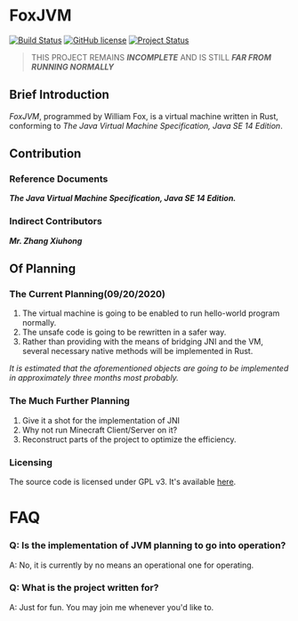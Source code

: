 # FoxJVM
[![Build Status](https://img.shields.io/badge/Building-Error-red.svg?style=flat-square)](https://github.com/1751634419/FoxJVM) 
[![GitHub license](https://img.shields.io/badge/License-GPL-blue.svg?style=flat-square)](https://github.com/1751634419/FoxJVM) 
[![Project Status](https://img.shields.io/badge/Status-Stopped-yellow.svg?style=flat-square)](https://github.com/1751634419/FoxJVM) 
> THIS PROJECT REMAINS ***INCOMPLETE*** AND IS STILL ***FAR FROM RUNNING NORMALLY***


## Brief Introduction
*FoxJVM*, programmed by William Fox, is a virtual machine written in Rust, conforming to *The Java Virtual Machine Specification, Java SE 14 Edition*.


## Contribution


### Reference Documents
***The Java Virtual Machine Specification, Java SE 14 Edition.***


### Indirect Contributors
***Mr. Zhang Xiuhong***


## Of Planning


### The Current Planning(09/20/2020)
1. The virtual machine is going to be enabled to run hello-world program normally.
2. The unsafe code is going to be rewritten in a safer way.
3. Rather than providing with the means of bridging JNI and the VM, several necessary native methods will be implemented in Rust.

*It is estimated that the aforementioned objects are going to be implemented in approximately three months most probably.*


### The Much Further Planning
1. Give it a shot for the implementation of JNI
2. Why not run Minecraft Client/Server on it?
3. Reconstruct parts of the project to optimize the efficiency.

### Licensing
The source code is licensed under GPL v3. It's available [here](/LICENSE).

# FAQ
### Q: Is the implementation of JVM planning to go into operation?
A: No, it is currently by no means an operational one for operating.

### Q: What is the project written for?
A: Just for fun. You may join me whenever you'd like to.